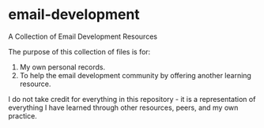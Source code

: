 # email-development
A Collection of Email Development Resources

The purpose of this collection of files is for:

1. My own personal records.
2. To help the email development community by offering another learning resource.

I do not take credit for everything in this repository - it is a representation of everything I have learned through other resources, peers, and my own practice.
